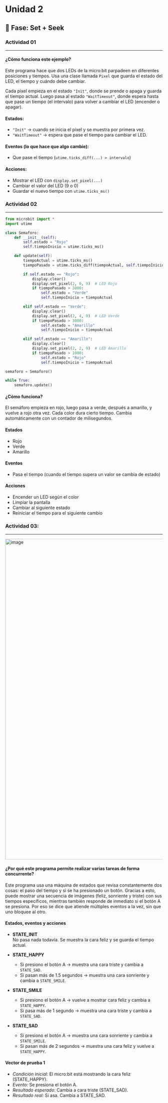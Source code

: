 # Unidad 2

## 🔎 Fase: Set + Seek

### Actividad 01
---

#### ¿Cómo funciona este ejemplo?

Este programa hace que dos LEDs de la micro:bit parpadeen en diferentes posiciones y tiempos. Usa una clase llamada `Pixel` que guarda el estado del LED, el tiempo y cuándo debe cambiar.

Cada pixel empieza en el estado `"Init"`, donde se prende o apaga y guarda el tiempo actual. Luego pasa al estado `"WaitTimeout"`, donde espera hasta que pase un tiempo (el intervalo) para volver a cambiar el LED (encender o apagar).

#### Estados:

- `"Init"` → cuando se inicia el píxel y se muestra por primera vez.
- `"WaitTimeout"` → espera que pase el tiempo para cambiar el LED.

#### Eventos (lo que hace que algo cambie):

- Que pase el tiempo (`utime.ticks_diff(...) > intervalo`)

#### Acciones:

- Mostrar el LED con `display.set_pixel(...)`
- Cambiar el valor del LED (9 o 0)
- Guardar el nuevo tiempo con `utime.ticks_ms()`

### Actividad 02
---


```python
from microbit import *
import utime

class Semaforo:
    def __init__(self):
        self.estado = "Rojo"
        self.tiempoInicio = utime.ticks_ms()

    def update(self):
        tiempoActual = utime.ticks_ms()
        tiempoPasado = utime.ticks_diff(tiempoActual, self.tiempoInicio)

        if self.estado == "Rojo":
            display.clear()
            display.set_pixel(2, 0, 9)  # LED Rojo
            if tiempoPasado > 3000:
                self.estado = "Verde"
                self.tiempoInicio = tiempoActual

        elif self.estado == "Verde":
            display.clear()
            display.set_pixel(2, 4, 9)  # LED Verde
            if tiempoPasado > 3000:
                self.estado = "Amarillo"
                self.tiempoInicio = tiempoActual

        elif self.estado == "Amarillo":
            display.clear()
            display.set_pixel(2, 2, 9)  # LED Amarillo
            if tiempoPasado > 1000:
                self.estado = "Rojo"
                self.tiempoInicio = tiempoActual

semaforo = Semaforo()

while True:
    semaforo.update()
```

#### ¿Cómo funciona?
El semáforo empieza en rojo, luego pasa a verde, después a amarillo, y vuelve a rojo otra vez. Cada color dura cierto tiempo. Cambia automáticamente con un contador de milisegundos.

#### Estados
- Rojo
- Verde
- Amarillo

#### Eventos
- Pasa el tiempo (cuando el tiempo supera un valor se cambia de estado)

#### Acciones
- Encender un LED según el color
- Limpiar la pantalla
- Cambiar al siguiente estado
- Reiniciar el tiempo para el siguiente cambio

### Actividad 03:
---

<img width="838" height="1022" alt="image" src="https://github.com/user-attachments/assets/14d51a8a-7bf4-4143-9447-cfdb1bd57e35" />


#### ¿Por qué este programa permite realizar varias tareas de forma concurrente?
Este programa usa una máquina de estados que revisa constantemente dos cosas: el paso del tiempo y si se ha presionado un botón. Gracias a esto, puede mostrar una secuencia de imágenes (feliz, sonriente y triste) con sus tiempos específicos, mientras también responde de inmediato si el botón A se presiona. Por eso se dice que atiende múltiples eventos a la vez, sin que uno bloquee al otro.


#### Estados, eventos y acciones

- **STATE_INIT**  
  No pasa nada todavía. Se muestra la cara feliz y se guarda el tiempo actual.

- **STATE_HAPPY**  
  - Si presiono el botón A → muestra una cara triste y cambia a `STATE_SAD`.  
  - Si pasan más de 1.5 segundos → muestra una cara sonriente y cambia a `STATE_SMILE`.

- **STATE_SMILE**  
  - Si presiono el botón A → vuelve a mostrar cara feliz y cambia a `STATE_HAPPY`.  
  - Si pasa más de 1 segundo → muestra una cara triste y cambia a `STATE_SAD`.

- **STATE_SAD**  
  - Si presiono el botón A → muestra una cara sonriente y cambia a `STATE_SMILE`.  
  - Si pasan más de 2 segundos → muestra una cara feliz y vuelve a `STATE_HAPPY`.


 
#### Vector de prueba 1

- _Condición inicial:_ El micro:bit está mostrando la cara feliz (STATE_HAPPY).
- _Evento:_ Se presiona el botón A.
- _Resultado esperado:_ Cambia a cara triste (STATE_SAD).
- _Resultado real:_  Si asa. Cambia a STATE_SAD.
